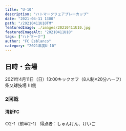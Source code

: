 ```yaml
---
title: "U-10"
description: "ハトマークフェアプレーカップ"
date: "2021-04-11 1300"
path: "/20210411U10TM"
featuredImage: ./images/20210411U10.jpg
featuredImageAlt: "20210411U10"
tags: ["ハトマーク"]
author: "FC Esblanco"
category: "2021年度U-10"
---
```



## 日時・会場

2021年4月11日（日）13:00キックオフ（8人制×20分ハーフ）  
柴又球技場 川側

### 2回戦

#### 清新FC

○2-1（前半2-1）
得点者：しゅんけん、けいご


